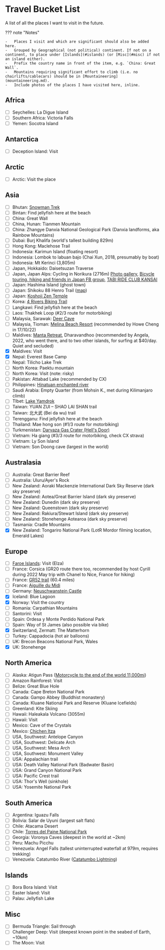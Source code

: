 # Travel Bucket List

A list of all the places I want to visit in the future.

??? note "Notes"

    -   Places I visit and which are significant should also be added here.
    -   Grouped by Geographical (not political) continent. If not on a continent, to place under [Islands](#islands) (or [Misc](#misc) if not an island either).
    -   Prefix the country name in front of the item, e.g. `China: Great Wall`.
    -   Mountains requiring significant effort to climb (i.e. no chairlifts/cablecars) should be in [Mountaineering](mountaineering.md).
    -   Include photos of the places I have visited here, inline.

## Africa

-   [ ] Seychelles: La Digue Island
-   [ ] Southern Africa: Victoria Falls
-   [ ] Yemen: Socotra Island

## Antarctica

-   [ ] Deception Island: Visit

## Arctic

-   [ ] Arctic: Visit the place

## Asia

-   [ ] Bhutan: [Snowman Trek][snowman-trek]
-   [ ] Bintan: Find jellyfish here at the beach
-   [ ] China: Great Wall
-   [ ] China, Hunan: Tianmen Mountain
-   [ ] China: Zhangye Danxia National Geological Park (Danxia landforms, aka Rainbow Mountains)
-   [ ] Dubai: Burj Khalifa (world's tallest building 829m)
-   [ ] Hong Kong: Maclehose Trail
-   [ ] Indonesia: Karimun Island (floating resort)
-   [ ] Indonesia: Lombok to labuan bajo (Chai Xun, 2018, presumably by boat)
-   [ ] Indonesia: Mt Kerinci (3,805m)
-   [ ] Japan, Hokkaido: Daisetsuzan Traverse
-   [ ] Japan, Japan Alps: Cycling in Norikura (2716m) [Photo gallery][norikura-photo-gallery], [Bicycle touring, hiking and friends in Japan FB group][norikura-fb-group], [TABI RIDE CLUB KANSAI][tabi-ride-club]
-   [ ] Japan: Hashima Island (ghost town)
-   [ ] Japan: Shikoku 88 Henro Trail ([map][shikoku-henro-trail-map])
-   [ ] Japan: [Koshoji Zen Temple][koshoji-zen-temple]
-   [ ] Korea: [4 Rivers Biking Trail][korea-4-rivers-bike-trail]
-   [ ] Langkawi: Find jellyfish here at the beach
-   [ ] Laos: Thakhek Loop (#2/3 route for motorbiking)
-   [ ] Malaysia, Sarawak: [Deer Cave][deer-cave]
-   [ ] Malaysia, Tioman: [Melina Beach Resort][melina-beach-resort] (recommended by Howe Cheng in 17/10/22)
-   [ ] Maldives: [Manta Retreat][manta-retreat], Dharavandhoo (recommended by Angela, 2022, who went there, and to two other islands, for surfing at $40/day. Quiet and secluded)
-   [x] Maldives: Visit
-   [x] Nepal: Everest Base Camp
-   [ ] Nepal: Tilicho Lake Trek
-   [ ] North Korea: Paektu mountain
-   [ ] North Korea: Visit (note: risky)
-   [ ] Pakistan: Attabad Lake (recommended by CX)
-   [ ] Philippines: [Hinatuan enchanted river][hinatuan-enchanted-river]
-   [ ] Saudi Arabia: Empty Quarter (from Mohsin K., met during Kilimanjaro climb)
-   [ ] TIbet: [Lake Yamdrok][lake-yamdrok]
-   [ ] Taiwan: YUAN ZUI – SHAO LAI SHAN trail
-   [ ] Taiwan: 北大武 (Bei da wu) trail
-   [ ] Terengganu: Find jellyfish here at the beach
-   [ ] Thailand: Mae hong son (#1/3 route for motorbiking)
-   [ ] Turkmenistan: [Darvaza Gas Crater (Hell's Door)][darvaza-gas-crater]
-   [ ] Vietnam: Ha giang (#3/3 route for motorbiking, check CX strava)
-   [ ] Vietnam: Ly Son Island
-   [ ] Vietnam: Son Doong cave (largest in the world)

## Australasia

-   [ ] Australia: Great Barrier Reef
-   [ ] Australia: Uluru/Ayer's Rock
-   [ ] New Zealand: Aoraki Mackenzie International Dark Sky Reserve (dark sky preserve)
-   [ ] New Zealand: Aotea/Great Barrier Island (dark sky preserve)
-   [ ] New Zealand: Dunedin (dark sky preserve)
-   [ ] New Zealand: Queenstown (dark sky preserve)
-   [ ] New Zealand: Rakiura/Stewart Island (dark sky preserve)
-   [ ] New Zealand: Stonehenge Aotearoa (dark sky preserve)
-   [ ] Tasmania: Cradle Mountains
-   [x] New Zealand: Tongariro National Park (LotR Mordor filming location, Emerald Lakes)

## Europe

-   [ ] [Faroe Islands][faroe-islands]: Visit (Elza)
-   [ ] France: Corsica (GR20 route there too, recommended by host Cyrill during 2022 May trip with Chanel to Nice, France for hiking)
-   [ ] France: [GR52 trail][gr52-trail] (60.4 miles)
-   [ ] France: [Aiguille du Midi][aiguille-du-midi]
-   [ ] Germany: [Neuschwanstein Castle][neuschwanstein-castle]
-   [x] Iceland: Blue Lagoon
-   [x] Norway: Visit the country
-   [ ] Romania: Carpathian Mountains
-   [ ] Santorini: Visit
-   [ ] Spain: Ordesa y Monte Perdido National Park
-   [ ] Spain: Way of St James (also possible via bike)
-   [x] Switzerland, Zermatt: The Matterhorn
-   [ ] Turkey: Cappadocia (hot air balloons)
-   [ ] UK: Brecon Beacons National Park, Wales
-   [x] UK: Stonehenge

## North America

-   [ ] Alaska: Atigun Pass ([Motorcycle to the end of the world 11,000mi][atigun-pass-motorcycle])
-   [ ] Amazon Rainforest: Visit
-   [ ] Belize: Great Blue Hole
-   [ ] Canada: Cape Breton National Park
-   [ ] Canada: Gampo Abbey (Buddhist monastery)
-   [ ] Canada: Kluane National Park and Reserve (Kluane Icefields)
-   [ ] Greenland: Kite Skiing
-   [ ] Hawaii: Haleakala Volcano (3055m)
-   [ ] Hawaii: Visit
-   [ ] Mexico: Cave of the Crystals
-   [ ] Mexico: [Chichen Itza][chichen-itza]
-   [ ] USA, Southwest: Antelope Canyon
-   [ ] USA, Southwest: Delicate Arch
-   [ ] USA, Southwest: Mesa Arch
-   [ ] USA, Southwest: Monument Valley
-   [ ] USA: Appalachian trail
-   [ ] USA: Death Valley National Park (Badwater Basin)
-   [ ] USA: Grand Canyon National Park
-   [ ] USA: Pacific Crest trail
-   [ ] USA: Thor's Well (sinkhole)
-   [ ] USA: Yosemite National Park

## South America

-   [ ] Argentina: Iguazu Falls
-   [ ] Bolivia: Salar de Uyuni (largest salt flats)
-   [ ] Chile: Atacama Desert
-   [ ] Chile: [Torres del Paine National Park][torres-del-paine]
-   [ ] Georgia: Voronya Caves (deepest in the world at ~2km)
-   [ ] Peru: Machu Picchu
-   [ ] Venezuela: Angel Falls (tallest uninterrupted waterfall at 979m, requires trekking)
-   [ ] Venezuela: Catatumbo River ([Catatumbo Lightning][catatumbo-lightning])

## Islands

-   [ ] Bora Bora Island: Visit
-   [ ] Easter Island: Visit
-   [ ] Palau: Jellyfish Lake

## Misc

-   [ ] Bermuda Triangle: Sail through
-   [ ] Challenger Deep: Visit (deepest known point in the seabed of Earth, ~10km)
-   [ ] The Moon: Visit

[chichen-itza]: https://en.wikipedia.org/wiki/Chichen_Itza
[torres-del-paine]: https://torresdelpaine.com/en/
[catatumbo-lightning]: https://en.wikipedia.org/wiki/Catatumbo_lightning
[aiguille-du-midi]: https://www.montblancnaturalresort.com/en/aiguille-du-midi
[neuschwanstein-castle]: https://www.neuschwanstein.de/englisch/tourist/
[darvaza-gas-crater]: https://en.wikipedia.org/wiki/Darvaza_gas_crater
[lake-yamdrok]: https://en.wikipedia.org/wiki/Yamdrok_Lake
[hinatuan-enchanted-river]: https://en.wikipedia.org/wiki/Hinatuan_Enchanted_River
[manta-retreat]: https://mantaretreat.com/
[melina-beach-resort]: http://www.melinabeachresort.com/
[deer-cave]: https://en.wikipedia.org/wiki/Deer_Cave
[koshoji-zen-temple]: https://www.uji-koushouji.jp/eng/index.html
[shikoku-henro-trail-map]: https://goo.gl/maps/9kVejaXqGLE7eh537
[norikura-photo-gallery]: http://tabiride.club/20190525-26/
[norikura-fb-group]: https://www.facebook.com/groups/alt.2600
[tabi-ride-club]: http://tabiride.club/
[snowman-trek]: https://en.wikipedia.org/wiki/Snowman_Trek
[korea-4-rivers-bike-trail]: https://bikerentalkorea.kr/pages/the-4-rivers-path
[gr52-trail]: https://happilyevertravels.com/hike-gr52-trail/
[faroe-islands]: https://en.wikipedia.org/wiki/Faroe_Islands
[atigun-pass-motorcycle]: https://imgur.com/a/J7kZJ